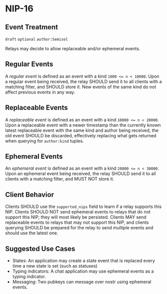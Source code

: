# NIP-16

## Event Treatment

`draft` `optional` `author:Semisol`

Relays may decide to allow replaceable and/or ephemeral events.

## Regular Events

A *regular event* is defined as an event with a kind `1000 <= n < 10000`.
Upon a regular event being received, the relay SHOULD send it to all clients with a matching filter, and SHOULD store it. New events of the same kind do not affect previous events in any way.

## Replaceable Events

A *replaceable event* is defined as an event with a kind `10000 <= n < 20000`.
Upon a replaceable event with a newer timestamp than the currently known latest replaceable event with the same kind and author being received, the old event SHOULD be discarded,
effectively replacing what gets returned when querying for
`author:kind` tuples.

## Ephemeral Events

An *ephemeral event* is defined as an event with a kind `20000 <= n < 30000`.
Upon an ephemeral event being received, the relay SHOULD send it to all clients with a matching filter, and MUST NOT store it.

## Client Behavior

Clients SHOULD use the `supported_nips` field to learn if a relay supports this NIP.  Clients SHOULD NOT send ephemeral events to relays that do not support this NIP; they will most likely be persisted.  Clients MAY send replaceable events to relays that may not support this NIP, and clients querying SHOULD be prepared for the relay to send multiple events and should use the latest one.

## Suggested Use Cases

* States: An application may create a state event that is replaced every time a new state is set (such as statuses)
* Typing indicators: A chat application may use ephemeral events as a typing indicator.
* Messaging: Two pubkeys can message over nostr using ephemeral events.
